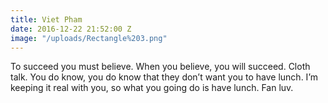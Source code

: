 ```yaml
---
title: Viet Pham
date: 2016-12-22 21:52:00 Z
image: "/uploads/Rectangle%203.png"
---
```


To succeed you must believe. When you believe, you will succeed. Cloth talk. You do know, you do know that they don’t want you to have lunch. I’m keeping it real with you, so what you going do is have lunch. Fan luv.